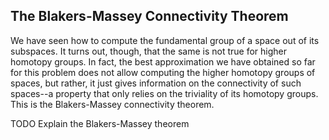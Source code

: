 ## The Blakers-Massey Connectivity Theorem

We have seen how to compute the fundamental group of a space out of its subspaces.
It turns out, though, that the same is not true for higher homotopy groups.
In fact, the best approximation we have obtained so far for this problem does not allow computing the higher homotopy groups of spaces, but rather, it just gives information on the connectivity of such spaces--a property that only relies on the triviality of its homotopy groups.
This is the Blakers-Massey connectivity theorem.

TODO Explain the Blakers-Massey theorem